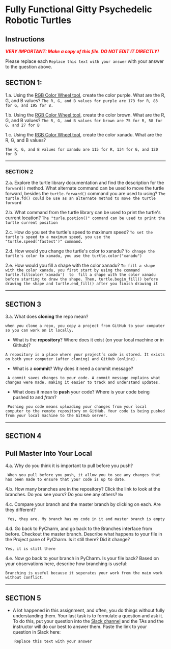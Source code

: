 # Fully Functional Gitty Psychedelic Robotic Turtles

## Instructions

**_<span style="color:red">
    VERY IMPORTANT: Make a copy of this file. DO NOT EDIT IT DIRECTLY!
</span>_**

Please replace each `Replace this text with your answer` 
with your answer to the question above.

## SECTION 1: 

1.a. Using the [RGB Color Wheel tool](https://colorspire.com/rgb-color-wheel/), create the color purple. 
     What are the R, G, and B values?
```The R, G, and B values for purple are 173 for R, 83 for G, and 195 for B.```

1.b. Using the [RGB Color Wheel tool](https://colorspire.com/rgb-color-wheel/), create the color brown. 
     What are the R, G, and B values?
```The R, G, and B values for brown are 75 for R, 58 for G, and 27 for B```

1.c. Using the [RGB Color Wheel tool](https://colorspire.com/rgb-color-wheel/), create the color xanadu. 
     What are the R, G, and B values?

``````The R, G, and B values for xanadu are 115 for R, 134 for G, and 120 for B``````

---

### SECTION 2

2.a. Explore the turtle library documentation and find the description for the 
     `forward()` method. What alternate command can be used to move the turtle forward, 
     besides the `turtle.forward()` command you are used to using?
`The turtle.fd() could be use as an alternate method to move the turtle forward`

2.b. What command from the turtle library can be used to print the turtle's current 
   location?
   `The "turle.postion()" command can be used to print the turtle current position`

2.c. How do you set the turtle's speed to maximum speed?
   `To set the turtle's speed to a maximum speed, you use the "turtle.speed('fastest')" command.`

2.d. How would you change the turtle's color to xanadu? 
`To chnage the turtle's color to xanadu, you use the turtle.color("xanadu")`

2.e. How would you fill a shape with the color xanadu?
`To fill a shape with the color xanadu, you first start by using the command turtle.fillcolor('xanadu')  to  fill a shape with the color xanadu before starting to draw the shape. Then, turtle.begin_fill() before drawing the shape and turtle.end_fill() after you finish drawing it`


---

## SECTION 3

3.a. What does **cloning** the repo mean?

`when you clone a repo, you copy a project from GitHub to your computer so you can work on it locally.`


- What is the **repository**? Where does it exist (on your local machine or in Github)?

`A repository is a place where your project’s code is stored. It exists on both your computer (after cloning) and GitHub (online).`


- What is a **commit**? Why does it need a commit message?

``` A commit saves changes to your code. A commit message explains what changes were made, making it easier to track and understand updates.```


- What does it mean to **push** your code? Where is your code being pushed _to_ and _from_?

``` Pushing you code means uploading your changes from your local computer to the remote repository on GitHub. Your code is being pushed from your local machine to the GitHub server.```

---

## SECTION 4

## Pull Master Into Your Local

4.a. Why do you think it is important to pull before you push?

``` When you pull before you push, it allow you to see any changes that has been made to ensure that your code is up to date.```

4.b. How many branches are in the repository?
     Click the link to look at the branches. Do you see yours? Do you see any others? 
```No```


4.c. Compare your branch and the master branch by clicking on each. Are they different?

``` Yes, they are. My branch has my code in it and master branch is empty```


4.d. Go back to PyCharm, and go back to the Branches interface from before. Checkout the 
     master branch. Describe what happens to your file in the Project pane of PyCharm. Is it still 
     there? Did it change?

```Yes, it is still there```


4.e. Now go back to your branch in PyCharm. Is your file back? Based on your observations
     here, describe how branching is useful:

```Branching is useful because it seperates your work from the main work without conflict.```

---

## SECTION 5
- A lot happened in this assignment, and often, you do things without fully 
  understanding them. Your last task is to formulate a question and ask it. 
  To do this, put your question into the [Slack channel](https://bereacs.slack.com/archives/C3QACGH8R) and the TAs and the instructor 
  will do our best to answer them. Paste the link to your question in Slack here:

```
    Replace this text with your answer
```



